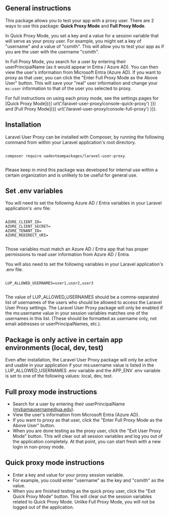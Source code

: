 


## General instructions

This package allows you to test your app with a proxy user. There are 2 ways to use this package: **Quick Proxy Mode** and **Full Proxy Mode**.

In Quick Proxy Mode, you set a key and a value for a session variable that will serve as your proxy user. For example, you might set a key of "username" and a value of "csmith". This will allow you to test your app as if you are the user with the username "csmith".

In Full Proxy Mode, you search for a user by entering their userPrincipalName (as it would appear in Entra / Azure AD). You can then view the user's information from Microsoft Entra (Azure AD). If you want to proxy as that user, you can click the "Enter Full Proxy Mode as the Above User" button. This will save your "real" user information and change your `ms:user` information to that of the user you selected to proxy.

For full instructions on using each proxy mode, see the settings pages for [Quick Proxy Mode]({{ url('/laravel-user-proxy/console-quick-proxy') }}) and [Full Proxy Mode]({{ url('/laravel-user-proxy/console-full-proxy') }}).



## Installation

Laravel User Proxy can be installed with Composer, by running the following command from within your Laravel application's root directory.

```

composer require uadevteampackages/laravel-user-proxy


```

Please keep in mind this package was developed for internal use within a certain organization and is unlikely to be useful for general use.


## Set .env variables

You will need to set the following Azure AD / Entra variables in your Laravel application's .env file:

```

AZURE_CLIENT_ID=
AZURE_CLIENT_SECRET=
AZURE_TENANT_ID=
AZURE_REDIRECT_URI=


```

Those variables must match an Azure AD / Entra app that has proper permissions to read user information from Azure AD / Entra.

You will also need to set the following variables in your Laravel application's .env file.  


```

LUP_ALLOWED_USERNAMES=user1,user2,user3


```

The value of LUP_ALLOWED_USERNAMES should be a comma-separated list of usernames of the users who should be allowed to access the Laravel User Proxy settings.  The Laravel User Proxy package will only be enabled if the ms:username value in your session variables matches one of the usernames in this list.  (These should be formatted as username only, not email addresses or userPrincipalNames, etc.).



## Package is only active in certain app environments (local, dev, test)

Even after installation, the Laravel User Proxy package will only be active and usable in your application if your ms:username value is listed in the LUP_ALLOWED_USERNAMES .env variable and the APP_ENV .env variable is set to one of the following values:  local, dev, test.



## Full proxy mode instructions

- Search for a user by entering their userPrincipalName (mybamausername@ua.edu).  
- View the user's information from Microsoft Entra (Azure AD).  
- If you want to proxy as that user, click the "Enter Full Proxy Mode as the Above User" button.  
- When you are done testing as the proxy user, click the "Exit User Proxy Mode" button. This will clear out all session variables and log you out of the application completely. At that point, you can start fresh with a new login in non-proxy mode.




## Quick proxy mode instructions

- Enter a key and value for your proxy session variable.  
- For example, you could enter "username" as the key and "csmith" as the value.  
- When you are finished testing as the quick proxy user, click the "Exit Quick Proxy Mode" button. This will clear out the session variables related to Quick Proxy Mode. Unlike Full Proxy Mode, you will not be logged out of the application.



